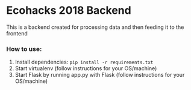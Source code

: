 # Ecohacks 2018 Backend
This is a backend created for processing data and then feeding it to the frontend

### How to use:
1. Install dependencies: `pip install -r requirements.txt`
2. Start virtualenv (follow instructions for your OS/machine)
3. Start Flask by running app.py with Flask (follow instructions for your OS/machine)